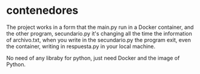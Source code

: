 # contenedores
The project works in a form that the main.py run in a Docker container, and the other program, secundario.py it's changing all the time the information of 
archivo.txt, when you write in the secundario.py the program exit, even the container, writing in respuesta.py in your local machine.

No need of any libraby for python, just need Docker and the image of Python.

